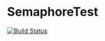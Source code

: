 # SemaphoreTest
[![Build Status](https://semaphoreci.com/api/v1/k_kobylyanskiy/semaphoretest/branches/feature/badge.svg)](https://semaphoreci.com/k_kobylyanskiy/semaphoretest)
